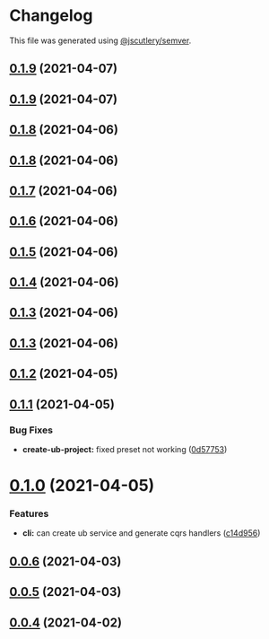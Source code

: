 # Changelog

This file was generated using [@jscutlery/semver](https://github.com/jscutlery/semver).

## [0.1.9](https://github.com/juicycleff/ultimate-backend/compare/v0.1.8...v0.1.9) (2021-04-07)



## [0.1.9](https://github.com/juicycleff/ultimate-backend/compare/v0.1.8...v0.1.9) (2021-04-07)



## [0.1.8](https://github.com/juicycleff/ultimate-backend/compare/v0.1.7...v0.1.8) (2021-04-06)



## [0.1.8](https://github.com/juicycleff/ultimate-backend/compare/v0.1.7...v0.1.8) (2021-04-06)



## [0.1.7](https://github.com/juicycleff/ultimate-backend/compare/v0.1.6...v0.1.7) (2021-04-06)



## [0.1.6](https://github.com/juicycleff/ultimate-backend/compare/v0.1.5...v0.1.6) (2021-04-06)



## [0.1.5](https://github.com/juicycleff/ultimate-backend/compare/v0.1.4...v0.1.5) (2021-04-06)



## [0.1.4](https://github.com/juicycleff/ultimate-backend/compare/v0.1.3...v0.1.4) (2021-04-06)



## [0.1.3](https://github.com/juicycleff/ultimate-backend/compare/v0.1.2...v0.1.3) (2021-04-06)



## [0.1.3](https://github.com/juicycleff/ultimate-backend/compare/v0.1.2...v0.1.3) (2021-04-06)



## [0.1.2](https://github.com/juicycleff/ultimate-backend/compare/v0.1.1...v0.1.2) (2021-04-05)



## [0.1.1](https://github.com/juicycleff/ultimate-backend/compare/v0.1.0...v0.1.1) (2021-04-05)


### Bug Fixes

* **create-ub-project:** fixed preset not working ([0d57753](https://github.com/juicycleff/ultimate-backend/commit/0d57753fbb3168aeef8c4d67d7220540d16b4960))



# [0.1.0](https://github.com/juicycleff/ultimate-backend/compare/v0.0.6...v0.1.0) (2021-04-05)


### Features

* **cli:** can create ub service and generate cqrs handlers ([c14d956](https://github.com/juicycleff/ultimate-backend/commit/c14d956c07809416b97ae63ba1e05d708b7b8a8a))



## [0.0.6](https://github.com/juicycleff/ultimate-backend/compare/v0.0.5...v0.0.6) (2021-04-03)



## [0.0.5](https://github.com/juicycleff/ultimate-backend/compare/v0.0.4...v0.0.5) (2021-04-03)



## [0.0.4](https://github.com/juicycleff/ultimate-backend/compare/v0.0.3...v0.0.4) (2021-04-02)
